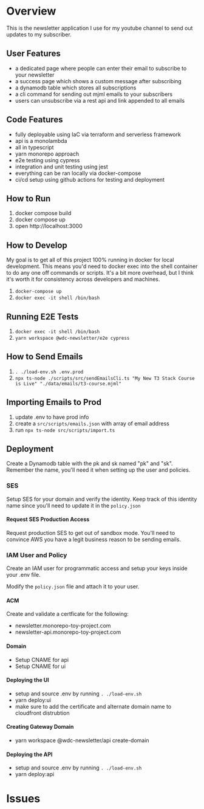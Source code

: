 # Overview

This is the newsletter application I use for my youtube channel to send out updates to my subscriber.

## User Features

- a dedicated page where people can enter their email to subscribe to your newsletter
- a success page which shows a custom message after subscribing
- a dynamodb table which stores all subscriptions
- a cli command for sending out mjml emails to your subscribers
- users can unsubscribe via a rest api and link appended to all emails

## Code Features

- fully deployable using IaC via terraform and serverless framework
- api is a monolambda
- all in typescript
- yarn monorepo approach
- e2e testing using cypress
- integration and unit testing using jest
- everything can be ran locally via docker-compose
- ci/cd setup using github actions for testing and deployment

## How to Run

1. docker compose build
1. docker compose up
1. open http://localhost:3000

## How to Develop

My goal is to get all of this project 100% running in docker for local development. This means you'd need to docker exec into the shell container to do any one off commands or scripts. It's a bit more overhead, but I think it's worth it for consistency across developers and machines.

1. `docker-compose up`
2. `docker exec -it shell /bin/bash`

## Running E2E Tests

1. `docker exec -it shell /bin/bash`
1. `yarn workspace @wdc-newsletter/e2e cypress`

## How to Send Emails

1. `. ./load-env.sh .env.prod`
1. `npx ts-node ./scripts/src/sendEmailsCli.ts "My New T3 Stack Course is Live" "./data/emails/t3-course.mjml"`

## Importing Emails to Prod

1. update .env to have prod info
2. create a `src/scripts/emails.json` with array of email address
3. run `npx ts-node src/scripts/import.ts`

## Deployment

Create a Dynamodb table with the pk and sk named "pk" and "sk". Remember the name, you'll need it when setting up the user and policies.

### SES

Setup SES for your domain and verify the identity. Keep track of this identity name since you'll need to update it in the `policy.json`

#### Request SES Production Access

Request production SES to get out of sandbox mode. You'll need to convince AWS you have a legit business reason to be sending emails.

### IAM User and Policy

Create an IAM user for programmatic access and setup your keys inside your .env file.

Modify the `policy.json` file and attach it to your user.

#### ACM

Create and validate a certficate for the following:

- newsletter.monorepo-toy-project.com
- newsletter-api.monorepo-toy-project.com

#### Domain

- Setup CNAME for api
- Setup CNAME for ui

#### Deploying the UI

- setup and source .env by running `. ./load-env.sh`
- yarn deploy:ui
- make sure to add the certificate and alternate domain name to cloudfront distrubtion

#### Creating Gateway Domain

- yarn workspace @wdc-newsletter/api create-domain

#### Deploying the API

- setup and source .env by running `. ./load-env.sh`
- yarn deploy:api

# Issues
